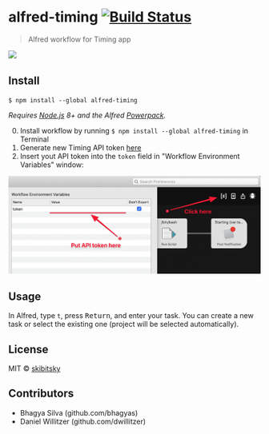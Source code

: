 # alfred-timing [![Build Status](https://travis-ci.org/skibitsky/alfred-timing.svg?branch=master)](https://travis-ci.org/skibitsky/alfred-timing)

> Alfred workflow for Timing app

<img src="screenshot.png" width="694">

## Install

```
$ npm install --global alfred-timing
```

*Requires [Node.js](https://nodejs.org) 8+ and the Alfred [Powerpack](https://www.alfredapp.com/powerpack/).*



0. Install workflow by running ```$ npm install --global alfred-timing``` in Terminal
1. Generate new Timing API token [here](https://web.timingapp.com/integrations/tokens)
2. Insert yout API token into the `token` field in "Workflow Environment Variables" window:
<img src="variable-window.png" width="694">

## Usage

In Alfred, type `t`, press <kbd>Return</kbd>, and enter your task.
You can create a new task or select the existing one (project will be selected automatically).

## License

MIT © [skibitsky](http://skibitsky.com)

## Contributors
- Bhagya Silva (github.com/bhagyas)
- Daniel Willitzer (github.com/dwillitzer)
